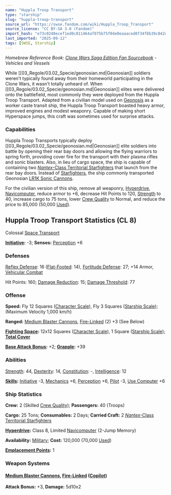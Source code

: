 ```yaml
---
name: "Huppla Troop Transport"
type: "starship"
slug: "huppla-troop-transport"
source_url: "https://swse.fandom.com/wiki/Huppla_Troop_Transport"
source_license: "CC BY-SA 3.0 (Fandom)"
import_hash: "e73c0248ecef1ed0c811464af075b75f04e0eaaaced8f34f8b39c842db19196a"
last_imported: "2025-09-12"
tags: [SWSE, Starship]
---
```

*Homebrew Reference Book: [Clone Wars Saga Edition Fan Sourcebook](https://swse.fandom.com/wiki/Clone_Wars_Saga_Edition_Fan_Sourcebook) - Vehicles and Vessels*

While [[03_Regole/03.02_Specie/geonosian.md|Geonosian]] soldiers weren't typically found away from their homeworld participating in the Clone Wars, it wasn't totally unheard of. When [[03_Regole/03.02_Specie/geonosian.md|Geonosian]] elites were delivered onto the battlefield, most commonly they were deployed from the Huppla Troop Transport. Adapted from a civilian model used on [Geonosis](https://swse.fandom.com/wiki/Geonosis) as a worker caste transit ship, the Huppla Troop Transport boasted heavy armor, improved engines and modest weaponry. Capable of making short Hyperspace jumps, this craft was sometimes used for surprise attacks.
### Capabilities
Huppla Troop Transports typically deploy [[03_Regole/03.02_Specie/geonosian.md|Geonosian]] elite soldiers into battle by opening their rear bay doors and allowing the flying warriors to spring forth, providing cover fire for the transport with their plasma rifles and sonic blasters. Also, in lieu of cargo space, the ship is capable of containing two [*Nantex*-Class Territorial Starfighters](https://swse.fandom.com/wiki/Nantex-Class_Territorial_Starfighters) that launch from the rear bay doors. Instead of [Starfighters](https://swse.fandom.com/wiki/Starfighters), the ship commonly transported Geonosian [LR1K Sonic Cannons](https://swse.fandom.com/wiki/LR1K_Sonic_Cannons).

For the civilian version of this ship, remove all weaponry, [Hyperdrive](https://swse.fandom.com/wiki/Hyperdrive), [Navicomputer](https://swse.fandom.com/wiki/Navicomputer), reduce armor to +6, decrease Hit Points to 120, [Strength](https://swse.fandom.com/wiki/Strength) to 40, increase cargo to 75 tons, lower [Crew Quality](https://swse.fandom.com/wiki/Crew_Quality) to Normal, and reduce the price to 85,000 (50,000 [Used](https://swse.fandom.com/wiki/Used)).
## Huppla Troop Transport Statistics (CL 8)
Colossal [Space Transport](https://swse.fandom.com/wiki/Space_Transport)

**[Initiative](https://swse.fandom.com/wiki/Initiative):** -3; **Senses:** [Perception](https://swse.fandom.com/wiki/Perception) +6
### Defenses
[Reflex Defense](https://swse.fandom.com/wiki/Reflex_Defense_(Vehicles)): 16 ([Flat-Footed](https://swse.fandom.com/wiki/Flat-Footed): 14), [Fortitude Defense](https://swse.fandom.com/wiki/Fortitude_Defense_(Vehicles)): 27; +14 Armor, [Vehicular Combat](https://swse.fandom.com/wiki/Vehicular_Combat)

Hit Points: 160; [Damage Reduction](https://swse.fandom.com/wiki/Damage_Reduction): 15; [Damage Threshold](https://swse.fandom.com/wiki/Damage_Threshold_(Vehicles)): 77
### Offense
**Speed:** Fly 12 Squares ([Character Scale](https://swse.fandom.com/wiki/Character_Scale)), Fly 3 Squares ([Starship Scale](https://swse.fandom.com/wiki/Starship_Scale)); (Maximum Velocity 1,000 km/h)

**Ranged:** [Medium Blaster Cannons](https://swse.fandom.com/wiki/Medium_Blaster_Cannons), [Fire-Linked](https://swse.fandom.com/wiki/Fire-Linked) (2) +3 (See Below)

**[Fighting Space](https://swse.fandom.com/wiki/Fighting_Space):** 12x12 Squares ([Character Scale](https://swse.fandom.com/wiki/Character_Scale)), 1 Square ([Starship Scale](https://swse.fandom.com/wiki/Starship_Scale)); **[Total Cover](https://swse.fandom.com/wiki/Total_Cover)**

**[Base Attack Bonus](https://swse.fandom.com/wiki/Base_Attack_Bonus):** +2; **[Grapple](https://swse.fandom.com/wiki/Grapple):** +39
### Abilities
[Strength](https://swse.fandom.com/wiki/Strength): 44, [Dexterity](https://swse.fandom.com/wiki/Dexterity): 14, [Constitution](https://swse.fandom.com/wiki/Constitution): -, [Intelligence](https://swse.fandom.com/wiki/Intelligence): 12

**[Skills](https://swse.fandom.com/wiki/Skills):** [Initiative](https://swse.fandom.com/wiki/Initiative) -3, [Mechanics](https://swse.fandom.com/wiki/Mechanics) +6, [Perception](https://swse.fandom.com/wiki/Perception) +6, [Pilot](https://swse.fandom.com/wiki/Pilot) -3, [Use Computer](https://swse.fandom.com/wiki/Use_Computer) +6
### Ship Statistics
**Crew:** 2 (Skilled [Crew Quality](https://swse.fandom.com/wiki/Crew_Quality)); **Passengers:** 40 (Troops)

**Cargo:** 25 Tons; **Consumables:** 2 Days; **Carried Craft:** 2 [*Nantex*-Class Territorial Starfighters](https://swse.fandom.com/wiki/Nantex-Class_Territorial_Starfighters)

**[Hyperdrive](https://swse.fandom.com/wiki/Hyperdrive):** Class 8, Limited [Navicomputer](https://swse.fandom.com/wiki/Navicomputer) (2-Jump Memory)

**Availability:** [Military](https://swse.fandom.com/wiki/Military); **Cost:** 120,000 (70,000 [Used](https://swse.fandom.com/wiki/Used))

**[Emplacement Points](https://swse.fandom.com/wiki/Emplacement_Points):** 1
### Weapon Systems
#### **[Medium Blaster Cannons](https://swse.fandom.com/wiki/Medium_Blaster_Cannons), [Fire-Linked](https://swse.fandom.com/wiki/Fire-Linked) ([Copilot](https://swse.fandom.com/wiki/Copilot))**
**Attack Bonus:** +3, **Damage:** 5d10x2